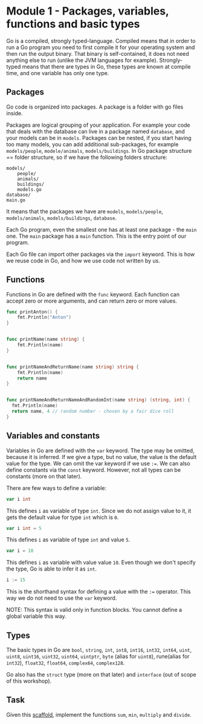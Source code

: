 # Module 1 - Packages, variables, functions and basic types

Go is a compiled, strongly typed-language. Compiled means that in order to run a Go program you need to first compile it for your operating system and then run the output binary. That binary is self-contained, it does not need anything else to run (unlike the JVM languages for example). Strongly-typed means that there are types in Go, these types are known at compile time, and one variable has only one type.

## Packages 
Go code is organized into packages. A package is a folder with go files inside.

Packages are logical grouping of your application. For example your code that deals with the database can live in a package named `database`, and your models can be in `models`. Packages can be nested, if you start having too many models, you can add additional sub-packages, for example `models/people`, `modele/animals`, `models/buildings`. In Go package structure == folder structure, so if we have the following folders structure:

```
models/
	people/
	animals/
	buildings/
	models.go
database/
main.go
```

It means that the packages we have are `models`, `models/people`, `models/animals`, `models/buildings`, `database`.

Each Go program, even the smallest one has at least one package - the `main` one. The `main` package has a `main` function. This is the entry point of our program.

Each Go file can import other packages via the `import` keyword. This is how we reuse code in Go, and how we use code not written by us.

## Functions 
Functions in Go are defined with the `func` keyword. Each function can accept zero or more arguments, and can return zero or more values.

```go
func printAnton() {
    fmt.Println("Anton")
}


func printName(name string) {
    fmt.Println(name)
}


func printNameAndReturnName(name string) string {
    fmt.Println(name)
    return name
}


func printNameAndReturnNameAndRandomInt(name string) (string, int) {
  fmt.Println(name)
  return name, 4 // random number - chosen by a fair dice roll
}
```


## Variables and constants

Variables in Go are defined with the `var` keyword. The type may be omitted, because it is inferred. If we give a type, but no value, the value is the default value for the type. We can omit the var keyword if we use `:=`. We can also define constants via the `const` keyword. However, not all types can be constants (more on that later).

There are few ways to define a variable:

```go
var i int
```

This defines `i` as variable of type `int`.
Since we do not assign value to it, it gets the default value for type `int` which is `0`.

```go
var i int = 5
```

This defines `i` as variable of type `int` and value `5`.

```go
var i = 10
```

This defines `i` as variable with value value `10`.
Even though we don't specify the type, Go is able to infer it as `int`.

```go
i := 15
```

This is the shorthand syntax for defining a value with the `:=` operator.
This way we do not need to use the `var` keyword.

NOTE: This syntax is valid only in function blocks.
You cannot define a global variable this way.

## Types

The basic types in Go are `bool`, `string`, `int`, `int8`, `int16`, `int32`, `int64`, `uint`, `uint8`, `uint16`, `uint32`, `uint64`, `uintptr`, `byte` (alias for `uint8`), rune(alias for `int32`), `float32`, `float64`, `complex64`, `complex128`.

Go also has the `struct` type (more on that later) and `interface` (out of scope of this workshop).

## Task

Given this [scaffold](https://play.golang.org/p/HZUjNTzi2rA), implement the functions `sum`, `min`, `multiply` and `divide`.
